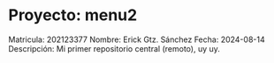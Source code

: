 # Proyecto: menu2

Matricula: 202123377
Nombre: Erick Gtz. Sánchez
Fecha: 2024-08-14
Descripción: Mi primer repositorio central (remoto), uy uy.
